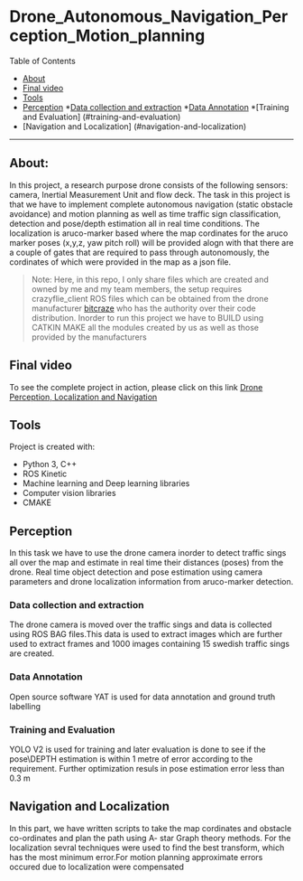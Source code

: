 # Drone_Autonomous_Navigation_Perception_Motion_planning




<!-- <details open="open"> -->
<summary>Table of Contents</summary>

- [About](#about)
- [Final video](#video)
- [Tools](#tools)
- [Perception](#perception)
  *[Data collection and extraction](#data-collection-and-extraction)
  *[Data Annotation](#data-annotation)
  *[Training and Evaluation] (#training-and-evaluation)
- [Navigation and Localization] (#navigation-and-localization)

<!-- - [About](#about)
- [Final video](#video)
- [Tools](#tools)
- [Perception](#perception)
    -[Data collection and extraction](#data-collection-and-extraction)
    -[Data Annotation](#data-annotation)
    -[Training and Evaluation] (#training-and-evaluation)
- [Navigation and Localization] (#navigation-and-localization) -->
	
	

<!-- </details> -->

---




## About:

<!-- To see the complete report: [2D pose graph Slam Project report](https://github.com/neilpradhan/2d_pose_graph_SLAM/blob/master/Applied_Estimation_Graph_Slam_Project_Report.pdf) -->

In this project, a research purpose drone consists of the following sensors: camera, Inertial Measurement Unit and flow deck. The task in this project is that we have to implement complete autonomous navigation (static obstacle avoidance) and motion planning as well as time traffic sign classification, detection and pose/depth estimation all in real time conditions. The localization is aruco-marker based where the map cordinates for the aruco marker poses (x,y,z, yaw pitch roll) will be provided alogn with that there are a couple of gates that are required to pass through autonomously, the cordinates of which were provided in the map as a json file.

> Note: Here, in this repo, I only share files which are created and owned by me and my team members, the setup requires crazyflie_client ROS files which can be obtained from the drone manufacturer [bitcraze](https://www.bitcraze.io/products/old-products/crazyflie-2-0/) who has the authority over their code distribution. Inorder to run this project we have to BUILD using CATKIN MAKE all the modules created by us as well as those provided by the manufacturers
	
## Final video
 To see the complete project in action, please click on this link [Drone Perception, Localization and Navigation](https://www.youtube.com/watch?v=zHv-CBUqLFw&t=5s)
	
## Tools
Project is created with:
* Python 3, C++
* ROS Kinetic
* Machine learning and Deep learning libraries
* Computer vision libraries
* CMAKE

## Perception
In this task we have to use the drone camera inorder to detect traffic sings all over the map and  estimate in real time their distances (poses) from the drone. Real time object detection and pose estimation using camera parameters and drone localization information from aruco-marker detection.

### Data collection and extraction
The drone camera is moved over the traffic sings and data is collected using ROS BAG files.This data is used to extract images which are further used to extract frames and 1000 images containing 15 swedish traffic sings are created.

### Data Annotation
Open source software YAT is used for data annotation and ground truth labelling

### Training and Evaluation
YOLO V2 is used for training and later evaluation is done to see if the pose\DEPTH estimation is within 1 metre of error according to the requirement. Further optimization resuls in pose estimation error less than 0.3 m

## Navigation and Localization
In this part, we have written scripts to take the map cordinates and obstacle co-ordinates and plan the path using A- star Graph theory methods. For the localization sevral techniques were used to find the best transform, which has the most minimum error.For motion planning approximate errors occured due to localization were compensated

